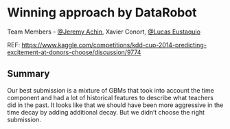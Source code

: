 # Winning approach by DataRobot

Team Members - [@Jeremy Achin](https://github.com/jeremyadr), Xavier Conort, [@Lucas Eustaquio](https://github.com/lucaseustaquio)

REF: https://www.kaggle.com/competitions/kdd-cup-2014-predicting-excitement-at-donors-choose/discussion/9774

## Summary

Our best submission is a mixture of GBMs that took into account the time component and had a lot of historical features to describe what teachers did in the past.
It looks like that we should have been more aggressive in the time decay by adding additional decay. But we didn’t choose the right submission.
